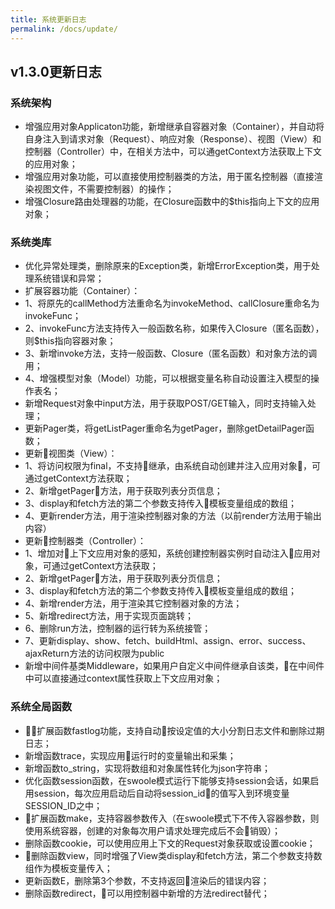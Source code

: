 ```yaml
---
title: 系统更新日志
permalink: /docs/update/
---
```


## v1.3.0更新日志
### 系统架构
- 增强应用对象Applicaton功能，新增继承自容器对象（Container），并自动将自身注入到请求对象（Request）、响应对象（Response）、视图（View）和控制器（Controller）中，在相关方法中，可以通getContext方法获取上下文的应用对象；
- 增强应用对象功能，可以直接使用控制器类的方法，用于匿名控制器（直接渲染视图文件，不需要控制器）的操作；
- 增强Closure路由处理器的功能，在Closure函数中的$this指向上下文的应用对象；

### 系统类库
- 优化异常处理类，删除原来的Exception类，新增ErrorException类，用于处理系统错误和异常；
- 扩展容器功能（Container）：
- 1、将原先的callMethod方法重命名为invokeMethod、callClosure重命名为invokeFunc；
- 2、invokeFunc方法支持传入一般函数名称，如果传入Closure（匿名函数），则$this指向容器对象；
- 3、新增invoke方法，支持一般函数、Closure（匿名函数）和对象方法的调用；
- 4、增强模型对象（Model）功能，可以根据变量名称自动设置注入模型的操作表名；
- 新增Request对象中input方法，用于获取POST/GET输入，同时支持输入处理；
- 更新Pager类，将getListPager重命名为getPager，删除getDetailPager函数；
- 更新视图类（View）：
- 1、将访问权限为final，不支持继承，由系统自动创建并注入应用对象，可通过getContext方法获取；
- 2、新增getPager方法，用于获取列表分页信息；
- 3、display和fetch方法的第二个参数支持传入模板变量组成的数组；
- 4、更新render方法，用于渲染控制器对象的方法（以前render方法用于输出内容）
- 更新控制器类（Controller）：
- 1、增加对上下文应用对象的感知，系统创建控制器实例时自动注入应用对象，可通过getContext方法获取；
- 2、新增getPager方法，用于获取列表分页信息；
- 3、display和fetch方法的第二个参数支持传入模板变量组成的数组；
- 4、新增render方法，用于渲染其它控制器对象的方法；
- 5、新增redirect方法，用于实现页面跳转；
- 6、删除run方法，控制器的运行转为系统接管；
- 7、更新display、show、fetch、buildHtml、assign、error、success、ajaxReturn方法的访问权限为public
- 新增中间件基类Middleware，如果用户自定义中间件继承自该类，在中间件中可以直接通过context属性获取上下文应用对象；

### 系统全局函数
- 扩展函数fastlog功能，支持自动按设定值的大小分割日志文件和删除过期日志；
- 新增函数trace，实现应用运行时的变量输出和采集；
- 新增函数to_string，实现将数组和对象属性转化为json字符串；
- 优化函数session函数，在swoole模式运行下能够支持session会话，如果启用session，每次应用启动后自动将session_id的值写入到环境变量SESSION_ID之中；
- 扩展函数make，支持容器参数传入（在swoole模式下不传入容器参数，则使用系统容器，创建的对象每次用户请求处理完成后不会销毁）；
- 删除函数cookie，可以使用应用上下文的Request对象获取或设置cookie；
- 删除函数view，同时增强了View类display和fetch方法，第二个参数支持数组作为模板变量传入；
- 更新函数E，删除第3个参数，不支持返回渲染后的错误内容；
- 删除函数redirect，可以用控制器中新增的方法redirect替代；

